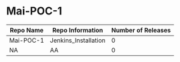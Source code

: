 # Mai-POC-1

| Repo Name   | Repo Information      | Number of Releases |
| ----------- | --------------------- | ------------------- |
| Mai-POC-1   | Jenkins_Installation | 0                   |
| NA   | AA | 0                   |